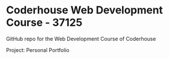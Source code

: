 <h1> Coderhouse Web Development Course - 37125 </h1>

<p> GitHub repo for the Web Development Course of Coderhouse </p>
<p> Project: Personal Portfolio </p>

